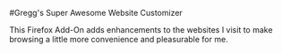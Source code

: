 #Gregg's Super Awesome Website Customizer

This Firefox Add-On adds enhancements to the websites I visit to make browsing a little more convenience and pleasurable for me.